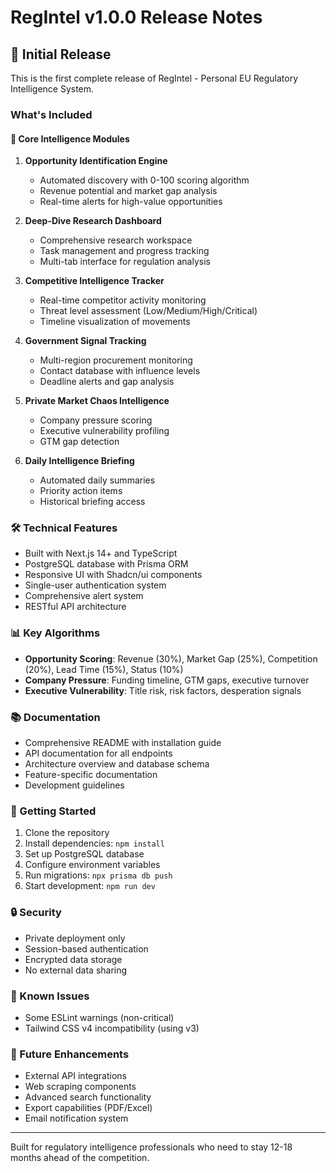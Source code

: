 # RegIntel v1.0.0 Release Notes

## 🎉 Initial Release

This is the first complete release of RegIntel - Personal EU Regulatory Intelligence System.

### What's Included

#### 🎯 Core Intelligence Modules
1. **Opportunity Identification Engine**
   - Automated discovery with 0-100 scoring algorithm
   - Revenue potential and market gap analysis
   - Real-time alerts for high-value opportunities

2. **Deep-Dive Research Dashboard**
   - Comprehensive research workspace
   - Task management and progress tracking
   - Multi-tab interface for regulation analysis

3. **Competitive Intelligence Tracker**
   - Real-time competitor activity monitoring
   - Threat level assessment (Low/Medium/High/Critical)
   - Timeline visualization of movements

4. **Government Signal Tracking**
   - Multi-region procurement monitoring
   - Contact database with influence levels
   - Deadline alerts and gap analysis

5. **Private Market Chaos Intelligence**
   - Company pressure scoring
   - Executive vulnerability profiling
   - GTM gap detection

6. **Daily Intelligence Briefing**
   - Automated daily summaries
   - Priority action items
   - Historical briefing access

### 🛠️ Technical Features
- Built with Next.js 14+ and TypeScript
- PostgreSQL database with Prisma ORM
- Responsive UI with Shadcn/ui components
- Single-user authentication system
- Comprehensive alert system
- RESTful API architecture

### 📊 Key Algorithms
- **Opportunity Scoring**: Revenue (30%), Market Gap (25%), Competition (20%), Lead Time (15%), Status (10%)
- **Company Pressure**: Funding timeline, GTM gaps, executive turnover
- **Executive Vulnerability**: Title risk, risk factors, desperation signals

### 📚 Documentation
- Comprehensive README with installation guide
- API documentation for all endpoints
- Architecture overview and database schema
- Feature-specific documentation
- Development guidelines

### 🚀 Getting Started
1. Clone the repository
2. Install dependencies: `npm install`
3. Set up PostgreSQL database
4. Configure environment variables
5. Run migrations: `npx prisma db push`
6. Start development: `npm run dev`

### 🔒 Security
- Private deployment only
- Session-based authentication
- Encrypted data storage
- No external data sharing

### 📝 Known Issues
- Some ESLint warnings (non-critical)
- Tailwind CSS v4 incompatibility (using v3)

### 🔮 Future Enhancements
- External API integrations
- Web scraping components
- Advanced search functionality
- Export capabilities (PDF/Excel)
- Email notification system

---

Built for regulatory intelligence professionals who need to stay 12-18 months ahead of the competition.